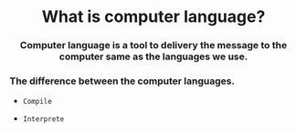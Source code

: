 <h1 align="center">What is computer language?</h1>
<h3 align="center">Computer language is a tool to delivery the message to the computer same as the languages we use.
</h3>


### The difference between the computer languages.

- `Compile`

- `Interprete`